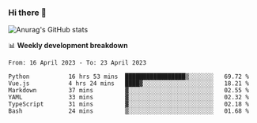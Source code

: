 ### Hi there 👋
![Anurag's GitHub stats](https://github-readme-stats.vercel.app/api?username=jami1024&show_icons=true&theme=radical)

📊 **Weekly development breakdown**
<!--START_SECTION:waka-->

```text
From: 16 April 2023 - To: 23 April 2023

Python           16 hrs 53 mins  █████████████████▒░░░░░░░   69.72 %
Vue.js           4 hrs 24 mins   ████▓░░░░░░░░░░░░░░░░░░░░   18.21 %
Markdown         37 mins         ▓░░░░░░░░░░░░░░░░░░░░░░░░   02.55 %
YAML             33 mins         ▓░░░░░░░░░░░░░░░░░░░░░░░░   02.32 %
TypeScript       31 mins         ▓░░░░░░░░░░░░░░░░░░░░░░░░   02.18 %
Bash             24 mins         ▒░░░░░░░░░░░░░░░░░░░░░░░░   01.68 %
```

<!--END_SECTION:waka-->
<!--
**jami1024/jami1024** is a ✨ _special_ ✨ repository because its `README.md` (this file) appears on your GitHub profile.

Here are some ideas to get you started:

- 🔭 I’m currently working on ...
- 🌱 I’m currently learning ...
- 👯 I’m looking to collaborate on ...
- 🤔 I’m looking for help with ...
- 💬 Ask me about ...
- 📫 How to reach me: ...
- 😄 Pronouns: ...
- ⚡ Fun fact: ...
-->
